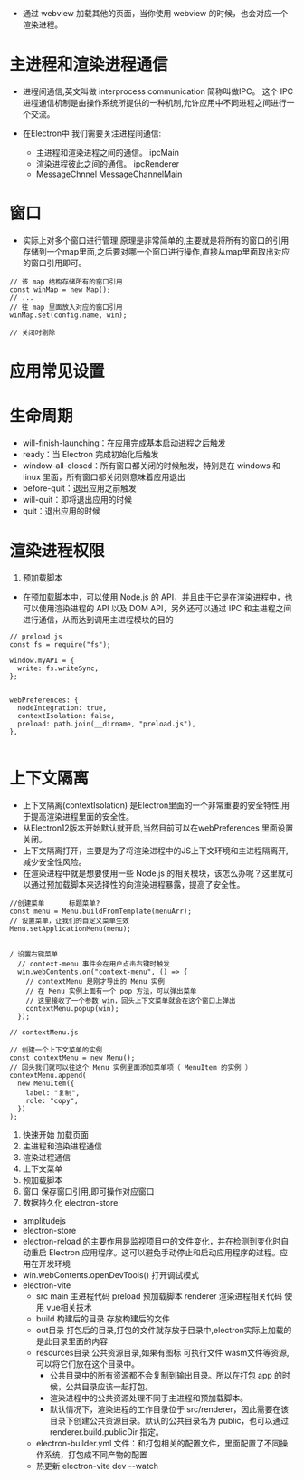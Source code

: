 * 通过 webview 加载其他的页面，当你使用 webview 的时候，也会对应一个渲染进程。
# 主进程和渲染进程通信
* 进程间通信,英文叫做 interprocess communication 简称叫做IPC。 这个 IPC进程通信机制是由操作系统所提供的一种机制,允许应用中不同进程之间进行一个交流。

* 在Electron中 我们需要关注进程间通信:
    - 主进程和渲染进程之间的通信。  ipcMain
    - 渲染进程彼此之间的通信。 ipcRenderer
    - MessageChnnel   MessageChannelMain

# 窗口
* 实际上对多个窗口进行管理,原理是非常简单的,主要就是将所有的窗口的引用存储到一个map里面,之后要对哪一个窗口进行操作,直接从map里面取出对应的窗口引用即可。

```
// 该 map 结构存储所有的窗口引用
const winMap = new Map();
// ...
// 往 map 里面放入对应的窗口引用
winMap.set(config.name, win);

// 关闭时剔除

```
# 应用常见设置


# 生命周期
* will-finish-launching：在应用完成基本启动进程之后触发
* ready：当 Electron 完成初始化后触发
* window-all-closed：所有窗口都关闭的时候触发，特别是在 windows 和 linux 里面，所有窗口都关闭则意味着应用退出
* before-quit：退出应用之前触发
* will-quit：即将退出应用的时候
* quit：退出应用的时候

# 渲染进程权限
1. 预加载脚本
* 在预加载脚本中，可以使用 Node.js 的 API，并且由于它是在渲染进程中，也可以使用渲染进程的 API 以及 DOM API，另外还可以通过 IPC 和主进程之间进行通信，从而达到调用主进程模块的目的

```
// preload.js
const fs = require("fs");

window.myAPI = {
  write: fs.writeSync,
};


webPreferences: {
  nodeIntegration: true,
  contextIsolation: false,
  preload: path.join(__dirname, "preload.js"),
},


```
# 上下文隔离
* 上下文隔离(contextIsolation) 是Electron里面的一个非常重要的安全特性,用于提高渲染进程里面的安全性。
* 从Electron12版本开始默认就开启,当然目前可以在webPreferences 里面设置关闭。
* 上下文隔离打开，主要是为了将渲染进程中的JS上下文环境和主进程隔离开,减少安全性风险。
* 在渲染进程中就是想要使用一些 Node.js 的相关模块，该怎么办呢？这里就可以通过预加载脚本来选择性的向渲染进程暴露，提高了安全性。



```
//创建菜单      标题菜单?
const menu = Menu.buildFromTemplate(menuArr);
// 设置菜单，让我们的自定义菜单生效
Menu.setApplicationMenu(menu);


/ 设置右键菜单
  // context-menu 事件会在用户点击右键时触发
  win.webContents.on("context-menu", () => {
    // contextMenu 是刚才导出的 Menu 实例
    // 在 Menu 实例上面有一个 pop 方法，可以弹出菜单
    // 这里接收了一个参数 win，回头上下文菜单就会在这个窗口上弹出
    contextMenu.popup(win);
  });

// contextMenu.js

// 创建一个上下文菜单的实例
const contextMenu = new Menu();
// 回头我们就可以往这个 Menu 实例里面添加菜单项（ MenuItem 的实例 ）
contextMenu.append(
  new MenuItem({
    label: "复制",
    role: "copy",
  })
);

```


1. 快速开始  加载页面
2. 主进程和渲染进程通信
3. 渲染进程通信
4. 上下文菜单
5. 预加载脚本
6. 窗口  保存窗口引用,即可操作对应窗口
7. 数据持久化  electron-store

* amplitudejs
* electron-store
* electron-reload  的主要作用是监视项目中的文件变化，并在检测到变化时自动重启 Electron 应用程序。这可以避免手动停止和启动应用程序的过程。应用在开发环境
* win.webContents.openDevTools()   打开调试模式
* electron-vite   
    - src  main 主进程代码  preload 预加载脚本 renderer 渲染进程相关代码 使用 vue相关技术
    - build  构建后的目录 存放构建后的文件
    - out目录 打包后的目录,打包的文件就存放于目录中,electron实际上加载的是此目录里面的内容
    - resources目录 公共资源目录,如果有图标 可执行文件 wasm文件等资源,可以将它们放在这个目录中。
        - 公共目录中的所有资源都不会复制到输出目录。所以在打包 app 的时候，公共目录应该一起打包。
        - 渲染进程中的公共资源处理不同于主进程和预加载脚本。
        - 默认情况下，渲染进程的工作目录位于 src/renderer，因此需要在该目录下创建公共资源目录。默认的公共目录名为 public，也可以通过 renderer.build.publicDir 指定。
    - electron-builder.yml 文件：和打包相关的配置文件，里面配置了不同操作系统，打包成不同产物的配置
    - 热更新 electron-vite dev --watch